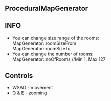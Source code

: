 ## ProceduralMapGenerator

## INFO
- You can change size range of the rooms:  
MapGenerator::roomSizeFrom  
MapGenerator::roomSizeTo
- You can change the number of rooms:  
MapGenerator::noOfRooms //Min 1, Max 127 


## Controls
- WSAD - movement
- Q & E - zooming

